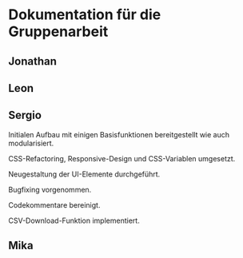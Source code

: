 # Dokumentation für die Gruppenarbeit

## Jonathan

## Leon

## Sergio

Initialen Aufbau mit einigen Basisfunktionen bereitgestellt wie auch modularisiert. 

CSS-Refactoring, Responsive-Design und CSS-Variablen umgesetzt. 

Neugestaltung der UI-Elemente durchgeführt. 

Bugfixing vorgenommen. 

Codekommentare bereinigt. 

CSV-Download-Funktion implementiert.

## Mika